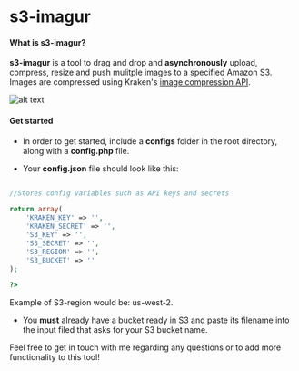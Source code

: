 # s3-imagur

#### What is s3-imagur?
**s3-imagur** is a tool to drag and drop and **asynchronously** upload, compress, resize and push mulitple images to a specified Amazon S3. Images are compressed using Kraken's [image compression API](https://kraken.io/docs/getting-started).

![alt text](https://raw.githubusercontent.com/shivtools/s3-imagur/master/public/markdown/tiny.png "Sneak peek!")

#### Get started

* In order to get started, include a **configs** folder in the root directory,
along with a **config.php** file.

* Your **config.json** file should look like this:

```php

//Stores config variables such as API keys and secrets

return array(
    'KRAKEN_KEY' => '',
    'KRAKEN_SECRET' => '',
    'S3_KEY' => '',
    'S3_SECRET' => '',
    'S3_REGION' => '',
    'S3_BUCKET' => ''
);

?>

```

Example of S3-region would be: us-west-2.

* You **must** already have a bucket ready in S3 and paste its filename into the input filed that asks for your S3 bucket name.

Feel free to get in touch with me regarding any questions or to add more functionality to this tool!
